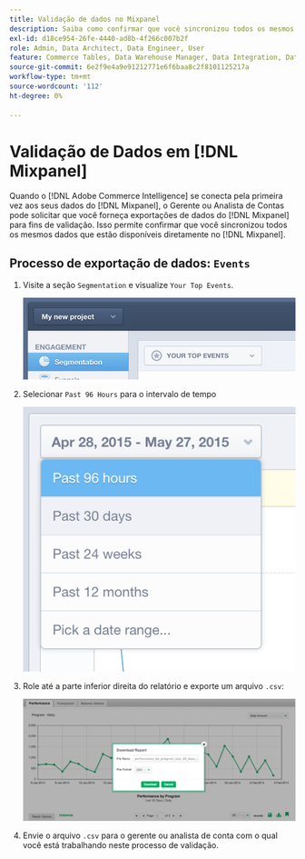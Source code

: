 ```yaml
---
title: Validação de dados no Mixpanel
description: Saiba como confirmar que você sincronizou todos os mesmos dados disponíveis diretamente no Mixpanel.
exl-id: d18ce954-26fe-4440-ad8b-4f266c007b2f
role: Admin, Data Architect, Data Engineer, User
feature: Commerce Tables, Data Warehouse Manager, Data Integration, Data Import/Export
source-git-commit: 6e2f9e4a9e91212771e6f6baa8c2f8101125217a
workflow-type: tm+mt
source-wordcount: '112'
ht-degree: 0%

---
```


# Validação de Dados em [!DNL Mixpanel]

Quando o [!DNL Adobe Commerce Intelligence] se conecta pela primeira vez aos seus dados do [!DNL Mixpanel], o Gerente ou Analista de Contas pode solicitar que você forneça exportações de dados do [!DNL Mixpanel] para fins de validação. Isso permite confirmar que você sincronizou todos os mesmos dados que estão disponíveis diretamente no [!DNL Mixpanel].

## Processo de exportação de dados: `Events`

1. Visite a seção `Segmentation` e visualize `Your Top Events`.

   ![](../../../assets/your-top-events.png)

1. Selecionar `Past 96 Hours` para o intervalo de tempo

   ![](../../../assets/past-96-hours.png)

1. Role até a parte inferior direita do relatório e exporte um arquivo `.csv`:

   ![](../../../assets/export-csv-mixpanel.png)

1. Envie o arquivo `.csv` para o gerente ou analista de conta com o qual você está trabalhando neste processo de validação.
